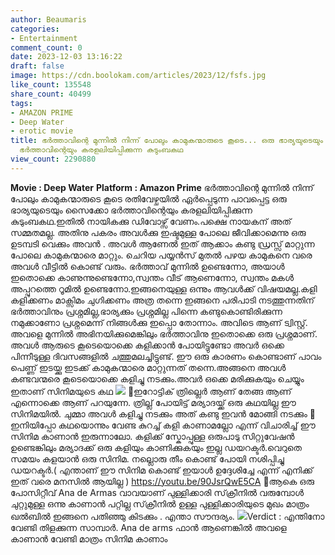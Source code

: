 ```yaml
---
author: Beaumaris
categories:
- Entertainment
comment_count: 0
date: 2023-12-03 13:16:22
draft: false
image: https://cdn.boolokam.com/articles/2023/12/fsfs.jpg
like_count: 135548
share_count: 40499
tags:
- AMAZON PRIME
- Deep Water
- erotic movie
title: ഭർത്താവിന്റെ മുന്നിൽ നിന്ന് പോലും കാമുകന്മാരുടെ കൂടെ... ഒരു ഭാര്യയുടെയും സൈക്കോ
  ഭർത്താവിന്റെയും കരളലിയിപ്പിക്കുന്ന കുടുംബകഥ
view_count: 2290880
---
```


**Movie : Deep Water** **Platform : Amazon Prime** ഭർത്താവിന്റെ മുന്നിൽ നിന്ന് പോലും കാമുകന്മാരുടെ കൂടെ രതിവേഴ്ചയിൽ ഏർപ്പെടുന്ന പാവപ്പെട്ട ഒരു ഭാര്യയുടെയും സൈക്കോ ഭർത്താവിന്റെയും കരളലിയിപ്പിക്കുന്ന കുടുംബകഥ.ഇതിൽ നായികക്കു ഡിവോഴ്സ് വേണം.പക്ഷെ നായകന് അത് സമ്മതമല്ല. അതിനു പകരം അവൾക്കു ഇഷ്ടമുള്ള പോലെ ജീവിക്കാമെന്നു ഒരു ഉടമ്പടി വെക്കും അവൻ . അവൾ ആണേൽ ഇത് ആക്കാം കണ്ടു ഡ്രസ്സ്‌ മാറ്റുന്ന പോലെ കാമുകന്മാരെ മാറ്റും. ചെറിയ പയ്യൻസ് മുതൽ പഴയ കാമുകനെ വരെ അവൾ വീട്ടിൽ കൊണ്ട് വരും. ഭർത്താവ് മുന്നിൽ ഉണ്ടെന്നോ, അയാൾ ഇതൊക്കെ കാണുന്നുണ്ടെന്നോ,സ്വന്തം വീട് ആണെന്നോ, സ്വന്തം മകൾ അപ്പുറത്തെ റൂമിൽ ഉണ്ടെന്നോ.ഇങ്ങനെയുള്ള ഒന്നും ആവൾക്ക് വിഷയമല്ല.കളി കളിക്കണം മാക്സിമം ചുഗിക്കണം അത്ര തന്നെ ഇങ്ങനെ പരിപാടി നടത്തുന്നതിന് ഭർത്താവിനും പ്രശ്നമില്ല,ഭാര്യക്കും പ്രശ്നമില്ല പിന്നെ കണ്ടുകൊണ്ടിരിക്കുന്ന നമുക്കാണോ പ്രശ്നമെന്ന് നിങ്ങൾക്കു ഇപ്പൊ തോന്നാം. അവിടെ ആണ് ട്വിസ്റ്റ്. അവളെ മുന്നിൽ അഭിനയിക്കുമെങ്കിലും ഭർത്താവിനു ഇതൊക്കെ ഒരു പ്രശ്നമാണ്. അവൾ ആരുടെ കൂടെയൊക്കെ കളിക്കാൻ പോയിട്ടുണ്ടോ അവർ ഒക്കെ പിന്നീടുള്ള ദിവസങ്ങളിൽ ചത്തുമലച്ചിട്ടുണ്ട്. ഈ ഒരു കാരണം കൊണ്ടാണ് പാവം പെണ്ണ് ഇടയ്ക്കു ഇടക്ക് കാമുകന്മാരെ മാറ്റുന്നത് തന്നെ.അങ്ങനെ അവൾ കണ്ടവന്മരെ കൂടെയൊക്കെ കളിച്ചു നടക്കും.അവർ ഒക്കെ മരിക്കുകയും ചെയ്യും ഇതാണ് സിനിമയുടെ കഥ ![](https://cdn.boolokam.com/articles/2023/12/fsfs.jpg) 🔵ഇറോട്ടിക് ത്രില്ലെർ ആണ് തേങ്ങ ആണ് എന്നൊക്കെ ആണ് പറയുന്നേ. ത്രില്ല് പോയിട്ട് മര്യാദയ്ക്ക് ഒരു കഥയില്ല ഈ സിനിമയിൽ. ചുമ്മാ അവൾ കളിച്ചു നടക്കും അത് കണ്ടു ഇവൻ മോങ്ങി നടക്കും 🔵 ഇനിയിപ്പോ കഥയൊന്നും വേണ്ട കുറച്ച് കളി കാണാമല്ലോ എന്ന് വിചാരിച്ച് ഈ സിനിമ കാണാൻ ഇരുന്നാലോ. കളിക്ക് സ്കോപ്പുള്ള ഒരുപാടു സിറ്റുവേഷൻ ഉണ്ടെങ്കിലും മര്യാദക്ക് ഒരു കളിയും കാണിക്കുകയും ഇല്ല ഡയറക്ടർ.വെറുതെ സമയം കളയാൻ ഒരു സിനിമ. നല്ലൊരു തീം കൊണ്ട് പോയി നശിപ്പിച്ചു ഡയറക്ടർ.( എന്താണ് ഈ സിനിമ കൊണ്ട് ഇയാൾ ഉദ്ദേശിച്ചേ എന്ന് എനിക്ക് ഇത് വരെ മനസിൽ ആയില്ല ) https://youtu.be/90JsrQwE5CA 🔵ആകെ ഒരു പോസിറ്റീവ് Ana de Armas വാവയാണ് പുള്ളിക്കാരി സ്‌ക്രീനിൽ വരുമ്പോൾ ചുറ്റുമുള്ള ഒന്നു കാണാൻ പറ്റില്ല സ്‌ക്രീനിൽ ഉള്ള പുള്ളിക്കാരിയുടെ മുഖം മാത്രം ഖൽബിൽ ഇങ്ങനെ പതിഞ്ഞു കിടക്കും . എന്താ സൗന്ദര്യം. ![](https://cdn.boolokam.com/articles/2023/12/dqdddqq.jpg)Verdict : എന്തിനോ വേണ്ടി തിളക്കുന്ന സാമ്പാർ. Ana de arms ഫാൻ ആണെങ്കിൽ അവളെ കാണാൻ വേണ്ടി മാത്രം സിനിമ കാണാം